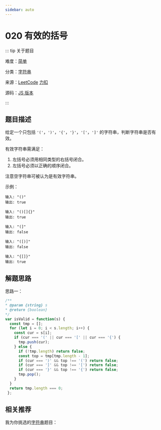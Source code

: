 ```yaml
---
sidebar: auto
---
```


# 020 有效的括号

::: tip 关于题目

难度：[简单](/solution/easy/)

分类：[字符串](/art/string.html)

来源：[LeetCode](https://leetcode.com/problems/valid-parentheses/)  [力扣](https://leetcode-cn.com/problems/valid-parentheses/)

源码：[JS 版本](https://github.com/swpuLeo/cattle/blob/master/src/easy/ValidParentheses.js)

:::



## 题目描述

给定一个只包括 `'('`，`')'`，`'{'`，`'}'`，`'['`，`']'` 的字符串，判断字符串是否有效。

有效字符串需满足：

1. 左括号必须用相同类型的右括号闭合。
2. 左括号必须以正确的顺序闭合。

注意空字符串可被认为是有效字符串。

示例：

```
输入: "()"
输出: true

输入: "()[]{}"
输出: true

输入: "(]"
输出: false

输入: "([)]"
输出: false

输入: "{[]}"
输出: true

```



## 解题思路

思路一：

```js
/**
* @param {string} s
* @return {boolean}
*/
var isValid = function(s) {
  const tmp = [];
  for (let i = 0; i < s.length; i++) {
    const cur = s[i];
    if (cur === '(' || cur === '[' || cur === '{') {
      tmp.push(cur);
    } else {
      if (!tmp.length) return false;
      const top = tmp[tmp.length - 1];
      if (cur === ')' && top !== '(') return false;
      if (cur === ']' && top !== '[') return false;
      if (cur === '}' && top !== '{') return false;
      tmp.pop();
    }
  }
  return tmp.length === 0;
 };
```



## 相关推荐

我为你挑选的[字符串](/art/string.html)题目：
